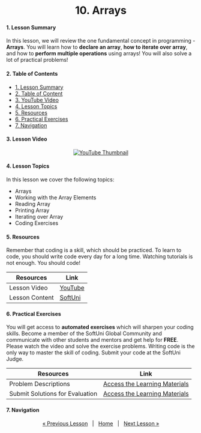 <h1 align="center">10. Arrays</h1>

#### 1. Lesson Summary

In this lesson, we will review the one fundamental concept in programming - **Arrays**. You will learn how to **declare an array**, **how to iterate over array**, and how to **perform multiple operations** using arrays! You will also solve a lot of practical problems!

#### 2. Table of Contents
* [1. Lesson Summary](#1-Lesson-Summary)
* [2. Table of Content](#2-Table-of-Content)
* [3. YouTube Video](#3-YouTube-Video)
* [4. Lesson Topics](#4-Lesson-Topics)
* [5. Resources](#5-Resources)
* [6. Practical Exercises](#6-Practical-Exercises)
* [7. Navigation](#7-Navigation)

#### 3. Lesson Video
<p align="center">
<a href="https://youtu.be/7ziZU3WC83A">
    <img src="assets/embedded-videos/10.png" alt="YouTube Thumbnail">
 </a>
</p>

#### 4. Lesson Topics
In this lesson we cover the following topics:
* Arrays
* Working with the Array Elements
* Reading Array
* Printing Array
* Iterating over Array
* Coding Exercises

#### 5. Resources
<p>Remember that coding is a skill, which should be practiced. To learn to code, you should write code every day for a long time. Watching tutorials is not enough. You should code! </p>

| Resources | Link |
| ----- | ----- |
| Lesson Video| [YouTube](https://youtu.be/7ziZU3WC83A) |
| Lesson Content | [SoftUni](https://softuni.org/code-lessons/java-foundations-certification-arrays/) |

#### 6. Practical Exercises
You will get access to **automated exercises** which will sharpen your coding skills. Become a member of the SoftUni Global Community and communicate with other students and mentors and get help for **FREE**.
Please watch the video and solve the exercise problems. Writing code is the only way to master the skill of coding. Submit your code at the SoftUni Judge.

| Resources | Link |
| ----- | ----- |
| Problem Descriptions | [Access the Learning Materials](https://softuni.org/code-lessons/java-foundations-certification-arrays/) |
| Submit Solutions for Evaluation | [Access the Learning Materials](https://softuni.org/code-lessons/java-foundations-certification-arrays/) |

#### 7. Navigation

<p align="center">
    <a href="https://github.com/SoftUni/Free-Java-Certification-Course/blob/main/lessons/09-Nested-Loops.md">« Previous Lesson</a> &nbsp; | &nbsp; <a href="https://github.com/SoftUni/Free-Java-Certification-Course">Home</a> &nbsp; | &nbsp; <a href="https://github.com/SoftUni/Free-Java-Certification-Course/blob/main/lessons/11-Methods.md">Next Lesson »</a>
</p>

